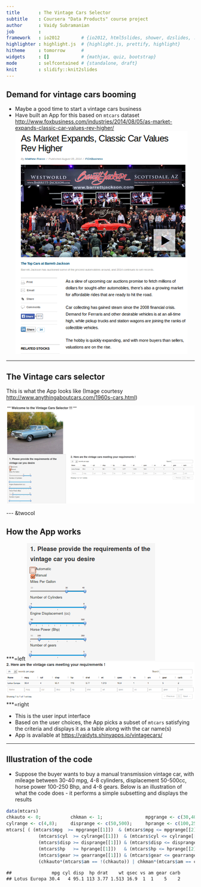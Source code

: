 ```yaml
---
title       : The Vintage Cars Selector
subtitle    : Coursera "Data Products" course project
author      : Vaidy Subramanian
job         : 
framework   : io2012        # {io2012, html5slides, shower, dzslides, ...}
highlighter : highlight.js  # {highlight.js, prettify, highlight}
hitheme     : tomorrow      # 
widgets     : []            # {mathjax, quiz, bootstrap}
mode        : selfcontained # {standalone, draft}
knit        : slidify::knit2slides
---
```


## Demand for vintage cars booming
- Maybe a good time to start a vintage cars business
- Have built an App for this based on ```mtcars``` dataset
http://www.foxbusiness.com/industries/2014/08/05/as-market-expands-classic-car-values-rev-higher/
![alt text](./www/Selection_001.png)

---

## The Vintage cars selector

This is what the App looks like (Image courtesy http://www.anythingaboutcars.com/1960s-cars.html)

![alt text](./www/Selection_002.png)



--- &twocol

## How the App works

***=left
![alt text](./www/Selection_003.png)
![alt text](./www/Selection_004.png)
***=right
* This is the user input interface 
* Based on the user choices, the App picks a subset of ```mtcars``` satisfying the criteria and displays it as a table along with the car name(s)
* App is available at https://vaidyts.shinyapps.io/vintagecars/

---

## Illustration of the code
* Suppose the buyer wants to buy a manual transmission vintage car, with mileage between 30-40 mpg, 4-8 cylinders, displacement 50-500cc, horse power 100-250 Bhp, and 4-8 gears. Below is an illustration of what the code does - it performs a simple subsetting and displays the results

```r
data(mtcars)
chkauto <- 0;           chkman <- 1;                mpgrange <- c(30,40);
cylrange <- c(4,8);     disprange <- c(50,500);     hprange <- c(100,250);      gearrange <- c(4,8);
mtcars[ ( (mtcars$mpg  >= mpgrange[[1]])  & (mtcars$mpg <= mpgrange[[2]])  &
            (mtcars$cyl  >= cylrange[[1]])  & (mtcars$cyl <= cylrange[[2]])  &
            (mtcars$disp >= disprange[[1]]) & (mtcars$disp <= disprange[[2]]) &
            (mtcars$hp   >= hprange[[1]])   & (mtcars$hp <= hprange[[2]])   &
            (mtcars$gear >= gearrange[[1]]) & (mtcars$gear <= gearrange[[2]]) &
            (chkauto*(mtcars$am == !(chkauto)) | chkman*(mtcars$am == chkman)) ), ]
```

```
##               mpg cyl disp  hp drat    wt qsec vs am gear carb
## Lotus Europa 30.4   4 95.1 113 3.77 1.513 16.9  1  1    5    2
```

